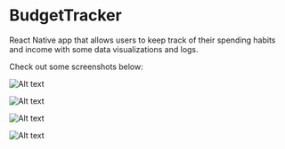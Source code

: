 # BudgetTracker

React Native app that allows users to keep track of their spending habits and income with some data visualizations and logs.

Check out some screenshots below:

![Alt text](https://i.postimg.cc/mDBgNj1N/IMG-2-D9-CFD0-FCBFE-3.jpg)

![Alt text](https://i.postimg.cc/jSn2sLrN/IMG-2-D9-CFD0-FCBFE-1.jpg)

![Alt text](https://i.postimg.cc/SK0sjkyP/IMG-2-D9-CFD0-FCBFE-2.jpg)

![Alt text](https://i.postimg.cc/0Qn2tSpg/IMG-2-D9-CFD0-FCBFE-5.jpg)
